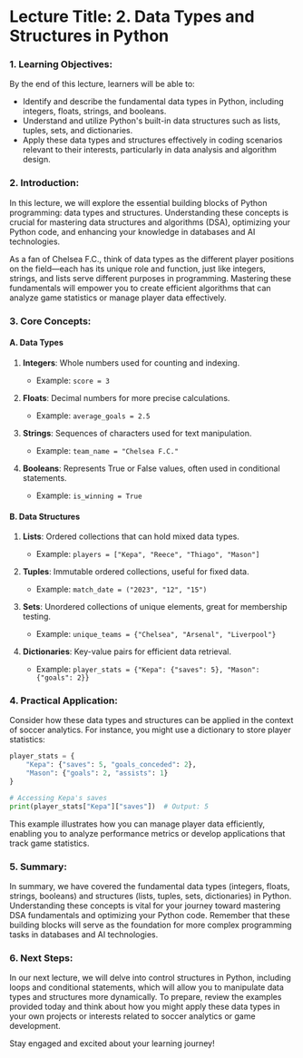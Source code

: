 # Lecture Title: 2. Data Types and Structures in Python

### 1. Learning Objectives:
By the end of this lecture, learners will be able to:
- Identify and describe the fundamental data types in Python, including integers, floats, strings, and booleans.
- Understand and utilize Python's built-in data structures such as lists, tuples, sets, and dictionaries.
- Apply these data types and structures effectively in coding scenarios relevant to their interests, particularly in data analysis and algorithm design.

### 2. Introduction:
In this lecture, we will explore the essential building blocks of Python programming: data types and structures. Understanding these concepts is crucial for mastering data structures and algorithms (DSA), optimizing your Python code, and enhancing your knowledge in databases and AI technologies. 

As a fan of Chelsea F.C., think of data types as the different player positions on the field—each has its unique role and function, just like integers, strings, and lists serve different purposes in programming. Mastering these fundamentals will empower you to create efficient algorithms that can analyze game statistics or manage player data effectively.

### 3. Core Concepts:
#### A. Data Types
1. **Integers**: Whole numbers used for counting and indexing.
   - Example: `score = 3`
  
2. **Floats**: Decimal numbers for more precise calculations.
   - Example: `average_goals = 2.5`
  
3. **Strings**: Sequences of characters used for text manipulation.
   - Example: `team_name = "Chelsea F.C."`
  
4. **Booleans**: Represents True or False values, often used in conditional statements.
   - Example: `is_winning = True`

#### B. Data Structures
1. **Lists**: Ordered collections that can hold mixed data types.
   - Example: `players = ["Kepa", "Reece", "Thiago", "Mason"]`
  
2. **Tuples**: Immutable ordered collections, useful for fixed data.
   - Example: `match_date = ("2023", "12", "15")`
  
3. **Sets**: Unordered collections of unique elements, great for membership testing.
   - Example: `unique_teams = {"Chelsea", "Arsenal", "Liverpool"}`
  
4. **Dictionaries**: Key-value pairs for efficient data retrieval.
   - Example: `player_stats = {"Kepa": {"saves": 5}, "Mason": {"goals": 2}}`

### 4. Practical Application:
Consider how these data types and structures can be applied in the context of soccer analytics. For instance, you might use a dictionary to store player statistics:

```python
player_stats = {
    "Kepa": {"saves": 5, "goals_conceded": 2},
    "Mason": {"goals": 2, "assists": 1}
}

# Accessing Kepa's saves
print(player_stats["Kepa"]["saves"])  # Output: 5
```

This example illustrates how you can manage player data efficiently, enabling you to analyze performance metrics or develop applications that track game statistics.

### 5. Summary:
In summary, we have covered the fundamental data types (integers, floats, strings, booleans) and structures (lists, tuples, sets, dictionaries) in Python. Understanding these concepts is vital for your journey toward mastering DSA fundamentals and optimizing your Python code. Remember that these building blocks will serve as the foundation for more complex programming tasks in databases and AI technologies.

### 6. Next Steps:
In our next lecture, we will delve into control structures in Python, including loops and conditional statements, which will allow you to manipulate data types and structures more dynamically. To prepare, review the examples provided today and think about how you might apply these data types in your own projects or interests related to soccer analytics or game development.

Stay engaged and excited about your learning journey!